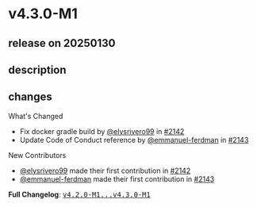 # v4.3.0-M1

## release on 20250130

## description

## changes

What's Changed

* Fix docker gradle build by <a class="user-mention notranslate" data-hovercard-type="user" data-hovercard-url="/users/elysrivero99/hovercard" data-octo-click="hovercard-link-click" data-octo-dimensions="link_type:self" href="https://github.com/elysrivero99">@elysrivero99</a> in <a class="issue-link js-issue-link" data-error-text="Failed to load title" data-id="2659134370" data-permission-text="Title is private" data-url="https://github.com/spring-cloud/spring-cloud-contract/issues/2142" data-hovercard-type="pull_request" data-hovercard-url="/spring-cloud/spring-cloud-contract/pull/2142/hovercard" href="https://github.com/spring-cloud/spring-cloud-contract/pull/2142">#2142</a>
* Update Code of Conduct reference by <a class="user-mention notranslate" data-hovercard-type="user" data-hovercard-url="/users/emmanuel-ferdman/hovercard" data-octo-click="hovercard-link-click" data-octo-dimensions="link_type:self" href="https://github.com/emmanuel-ferdman">@emmanuel-ferdman</a> in <a class="issue-link js-issue-link" data-error-text="Failed to load title" data-id="2665697270" data-permission-text="Title is private" data-url="https://github.com/spring-cloud/spring-cloud-contract/issues/2143" data-hovercard-type="pull_request" data-hovercard-url="/spring-cloud/spring-cloud-contract/pull/2143/hovercard" href="https://github.com/spring-cloud/spring-cloud-contract/pull/2143">#2143</a>

New Contributors

* <a class="user-mention notranslate" data-hovercard-type="user" data-hovercard-url="/users/elysrivero99/hovercard" data-octo-click="hovercard-link-click" data-octo-dimensions="link_type:self" href="https://github.com/elysrivero99">@elysrivero99</a> made their first contribution in <a class="issue-link js-issue-link" data-error-text="Failed to load title" data-id="2659134370" data-permission-text="Title is private" data-url="https://github.com/spring-cloud/spring-cloud-contract/issues/2142" data-hovercard-type="pull_request" data-hovercard-url="/spring-cloud/spring-cloud-contract/pull/2142/hovercard" href="https://github.com/spring-cloud/spring-cloud-contract/pull/2142">#2142</a>
* <a class="user-mention notranslate" data-hovercard-type="user" data-hovercard-url="/users/emmanuel-ferdman/hovercard" data-octo-click="hovercard-link-click" data-octo-dimensions="link_type:self" href="https://github.com/emmanuel-ferdman">@emmanuel-ferdman</a> made their first contribution in <a class="issue-link js-issue-link" data-error-text="Failed to load title" data-id="2665697270" data-permission-text="Title is private" data-url="https://github.com/spring-cloud/spring-cloud-contract/issues/2143" data-hovercard-type="pull_request" data-hovercard-url="/spring-cloud/spring-cloud-contract/pull/2143/hovercard" href="https://github.com/spring-cloud/spring-cloud-contract/pull/2143">#2143</a>

<strong>Full Changelog</strong>: <a class="commit-link" href="https://github.com/spring-cloud/spring-cloud-contract/compare/v4.2.0-M1...v4.3.0-M1"><tt>v4.2.0-M1...v4.3.0-M1</tt></a>

